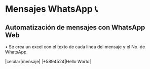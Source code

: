# Mensajes WhatsApp 📞

## Automatización de mensajes con WhatsApp Web

• Se crea un excel con el texto de cada linea del mensaje y el No. de WhatsApp.

|celular|mensaje|
|+5894524|Hello World|
